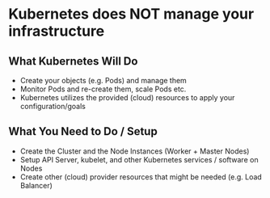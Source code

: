 # Kubernetes does NOT manage your infrastructure

## What Kubernetes Will Do
* Create your objects (e.g. Pods) and manage them
* Monitor Pods and re-create them, scale Pods etc.
* Kubernetes utilizes the provided (cloud) resources to apply your configuration/goals

## What You Need to Do / Setup
* Create the Cluster and the Node Instances (Worker + Master Nodes)
* Setup API Server, kubelet, and other Kubernetes services / software on Nodes
* Create other (cloud) provider resources that might be needed (e.g. Load Balancer)
